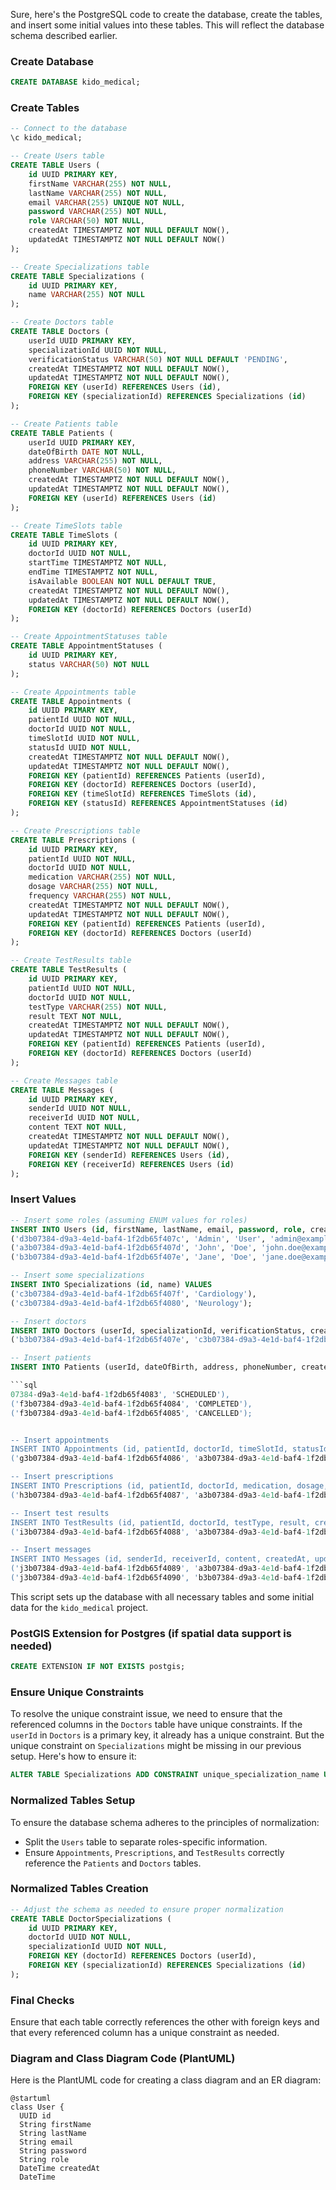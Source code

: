 Sure, here's the PostgreSQL code to create the database, create the tables, and insert some initial values into these tables. This will reflect the database schema described earlier.

### Create Database

```sql
CREATE DATABASE kido_medical;
```

### Create Tables

```sql
-- Connect to the database
\c kido_medical;

-- Create Users table
CREATE TABLE Users (
    id UUID PRIMARY KEY,
    firstName VARCHAR(255) NOT NULL,
    lastName VARCHAR(255) NOT NULL,
    email VARCHAR(255) UNIQUE NOT NULL,
    password VARCHAR(255) NOT NULL,
    role VARCHAR(50) NOT NULL,
    createdAt TIMESTAMPTZ NOT NULL DEFAULT NOW(),
    updatedAt TIMESTAMPTZ NOT NULL DEFAULT NOW()
);

-- Create Specializations table
CREATE TABLE Specializations (
    id UUID PRIMARY KEY,
    name VARCHAR(255) NOT NULL
);

-- Create Doctors table
CREATE TABLE Doctors (
    userId UUID PRIMARY KEY,
    specializationId UUID NOT NULL,
    verificationStatus VARCHAR(50) NOT NULL DEFAULT 'PENDING',
    createdAt TIMESTAMPTZ NOT NULL DEFAULT NOW(),
    updatedAt TIMESTAMPTZ NOT NULL DEFAULT NOW(),
    FOREIGN KEY (userId) REFERENCES Users (id),
    FOREIGN KEY (specializationId) REFERENCES Specializations (id)
);

-- Create Patients table
CREATE TABLE Patients (
    userId UUID PRIMARY KEY,
    dateOfBirth DATE NOT NULL,
    address VARCHAR(255) NOT NULL,
    phoneNumber VARCHAR(50) NOT NULL,
    createdAt TIMESTAMPTZ NOT NULL DEFAULT NOW(),
    updatedAt TIMESTAMPTZ NOT NULL DEFAULT NOW(),
    FOREIGN KEY (userId) REFERENCES Users (id)
);

-- Create TimeSlots table
CREATE TABLE TimeSlots (
    id UUID PRIMARY KEY,
    doctorId UUID NOT NULL,
    startTime TIMESTAMPTZ NOT NULL,
    endTime TIMESTAMPTZ NOT NULL,
    isAvailable BOOLEAN NOT NULL DEFAULT TRUE,
    createdAt TIMESTAMPTZ NOT NULL DEFAULT NOW(),
    updatedAt TIMESTAMPTZ NOT NULL DEFAULT NOW(),
    FOREIGN KEY (doctorId) REFERENCES Doctors (userId)
);

-- Create AppointmentStatuses table
CREATE TABLE AppointmentStatuses (
    id UUID PRIMARY KEY,
    status VARCHAR(50) NOT NULL
);

-- Create Appointments table
CREATE TABLE Appointments (
    id UUID PRIMARY KEY,
    patientId UUID NOT NULL,
    doctorId UUID NOT NULL,
    timeSlotId UUID NOT NULL,
    statusId UUID NOT NULL,
    createdAt TIMESTAMPTZ NOT NULL DEFAULT NOW(),
    updatedAt TIMESTAMPTZ NOT NULL DEFAULT NOW(),
    FOREIGN KEY (patientId) REFERENCES Patients (userId),
    FOREIGN KEY (doctorId) REFERENCES Doctors (userId),
    FOREIGN KEY (timeSlotId) REFERENCES TimeSlots (id),
    FOREIGN KEY (statusId) REFERENCES AppointmentStatuses (id)
);

-- Create Prescriptions table
CREATE TABLE Prescriptions (
    id UUID PRIMARY KEY,
    patientId UUID NOT NULL,
    doctorId UUID NOT NULL,
    medication VARCHAR(255) NOT NULL,
    dosage VARCHAR(255) NOT NULL,
    frequency VARCHAR(255) NOT NULL,
    createdAt TIMESTAMPTZ NOT NULL DEFAULT NOW(),
    updatedAt TIMESTAMPTZ NOT NULL DEFAULT NOW(),
    FOREIGN KEY (patientId) REFERENCES Patients (userId),
    FOREIGN KEY (doctorId) REFERENCES Doctors (userId)
);

-- Create TestResults table
CREATE TABLE TestResults (
    id UUID PRIMARY KEY,
    patientId UUID NOT NULL,
    doctorId UUID NOT NULL,
    testType VARCHAR(255) NOT NULL,
    result TEXT NOT NULL,
    createdAt TIMESTAMPTZ NOT NULL DEFAULT NOW(),
    updatedAt TIMESTAMPTZ NOT NULL DEFAULT NOW(),
    FOREIGN KEY (patientId) REFERENCES Patients (userId),
    FOREIGN KEY (doctorId) REFERENCES Doctors (userId)
);

-- Create Messages table
CREATE TABLE Messages (
    id UUID PRIMARY KEY,
    senderId UUID NOT NULL,
    receiverId UUID NOT NULL,
    content TEXT NOT NULL,
    createdAt TIMESTAMPTZ NOT NULL DEFAULT NOW(),
    updatedAt TIMESTAMPTZ NOT NULL DEFAULT NOW(),
    FOREIGN KEY (senderId) REFERENCES Users (id),
    FOREIGN KEY (receiverId) REFERENCES Users (id)
);
```

### Insert Values

```sql
-- Insert some roles (assuming ENUM values for roles)
INSERT INTO Users (id, firstName, lastName, email, password, role, createdAt, updatedAt) VALUES
('d3b07384-d9a3-4e1d-baf4-1f2db65f407c', 'Admin', 'User', 'admin@example.com', 'adminpassword', 'ADMIN', NOW(), NOW()),
('a3b07384-d9a3-4e1d-baf4-1f2db65f407d', 'John', 'Doe', 'john.doe@example.com', 'johnpassword', 'PATIENT', NOW(), NOW()),
('b3b07384-d9a3-4e1d-baf4-1f2db65f407e', 'Jane', 'Doe', 'jane.doe@example.com', 'janepassword', 'DOCTOR', NOW(), NOW());

-- Insert some specializations
INSERT INTO Specializations (id, name) VALUES
('c3b07384-d9a3-4e1d-baf4-1f2db65f407f', 'Cardiology'),
('c3b07384-d9a3-4e1d-baf4-1f2db65f4080', 'Neurology');

-- Insert doctors
INSERT INTO Doctors (userId, specializationId, verificationStatus, createdAt, updatedAt) VALUES
('b3b07384-d9a3-4e1d-baf4-1f2db65f407e', 'c3b07384-d9a3-4e1d-baf4-1f2db65f407f', 'VERIFIED', NOW(), NOW());

-- Insert patients
INSERT INTO Patients (userId, dateOfBirth, address, phoneNumber, createdAt, updatedAt)

```sql
07384-d9a3-4e1d-baf4-1f2db65f4083', 'SCHEDULED'),
('f3b07384-d9a3-4e1d-baf4-1f2db65f4084', 'COMPLETED'),
('f3b07384-d9a3-4e1d-baf4-1f2db65f4085', 'CANCELLED');


-- Insert appointments
INSERT INTO Appointments (id, patientId, doctorId, timeSlotId, statusId, createdAt, updatedAt) VALUES
('g3b07384-d9a3-4e1d-baf4-1f2db65f4086', 'a3b07384-d9a3-4e1d-baf4-1f2db65f407d', 'b3b07384-d9a3-4e1d-baf4-1f2db65f407e', 'e3b07384-d9a3-4e1d-baf4-1f2db65f4081', 'f3b07384-d9a3-4e1d-baf4-1f2db65f4083', NOW(), NOW());

-- Insert prescriptions
INSERT INTO Prescriptions (id, patientId, doctorId, medication, dosage, frequency, createdAt, updatedAt) VALUES
('h3b07384-d9a3-4e1d-baf4-1f2db65f4087', 'a3b07384-d9a3-4e1d-baf4-1f2db65f407d', 'b3b07384-d9a3-4e1d-baf4-1f2db65f407e', 'Aspirin', '500mg', 'Twice a day', NOW(), NOW());

-- Insert test results
INSERT INTO TestResults (id, patientId, doctorId, testType, result, createdAt, updatedAt) VALUES
('i3b07384-d9a3-4e1d-baf4-1f2db65f4088', 'a3b07384-d9a3-4e1d-baf4-1f2db65f407d', 'b3b07384-d9a3-4e1d-baf4-1f2db65f407e', 'Blood Test', 'Normal', NOW(), NOW());

-- Insert messages
INSERT INTO Messages (id, senderId, receiverId, content, createdAt, updatedAt) VALUES
('j3b07384-d9a3-4e1d-baf4-1f2db65f4089', 'a3b07384-d9a3-4e1d-baf4-1f2db65f407d', 'b3b07384-d9a3-4e1d-baf4-1f2db65f407e', 'Hello, Doctor!', NOW(), NOW()),
('j3b07384-d9a3-4e1d-baf4-1f2db65f4090', 'b3b07384-d9a3-4e1d-baf4-1f2db65f407e', 'a3b07384-d9a3-4e1d-baf4-1f2db65f407d', 'Hello, Patient!', NOW(), NOW());
```

This script sets up the database with all necessary tables and some initial data for the `kido_medical` project.

### PostGIS Extension for Postgres (if spatial data support is needed)
```sql
CREATE EXTENSION IF NOT EXISTS postgis;
```

### Ensure Unique Constraints
To resolve the unique constraint issue, we need to ensure that the referenced columns in the `Doctors` table have unique constraints. If the `userId` in `Doctors` is a primary key, it already has a unique constraint. But the unique constraint on `Specializations` might be missing in our previous setup. Here's how to ensure it:

```sql
ALTER TABLE Specializations ADD CONSTRAINT unique_specialization_name UNIQUE (name);
```

### Normalized Tables Setup
To ensure the database schema adheres to the principles of normalization:

- Split the `Users` table to separate roles-specific information.
- Ensure `Appointments`, `Prescriptions`, and `TestResults` correctly reference the `Patients` and `Doctors` tables.

### Normalized Tables Creation

```sql
-- Adjust the schema as needed to ensure proper normalization
CREATE TABLE DoctorSpecializations (
    id UUID PRIMARY KEY,
    doctorId UUID NOT NULL,
    specializationId UUID NOT NULL,
    FOREIGN KEY (doctorId) REFERENCES Doctors (userId),
    FOREIGN KEY (specializationId) REFERENCES Specializations (id)
);
```

### Final Checks

Ensure that each table correctly references the other with foreign keys and that every referenced column has a unique constraint as needed.

### Diagram and Class Diagram Code (PlantUML)

Here is the PlantUML code for creating a class diagram and an ER diagram:

```plantuml
@startuml
class User {
  UUID id
  String firstName
  String lastName
  String email
  String password
  String role
  DateTime createdAt
  DateTime